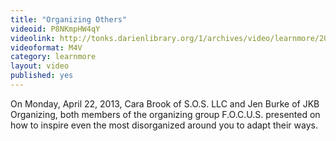 ```yaml
---
title: "Organizing Others"
videoid: P8NKmpHW4qY
videolink: http://tonks.darienlibrary.org/1/archives/video/learnmore/20130422_organizing_others.m4v
videoformat: M4V
category: learnmore
layout: video
published: yes
---
```


On Monday, April 22, 2013, Cara Brook of S.O.S. LLC and Jen Burke of JKB Organizing, both members of the organizing group F.O.C.U.S. presented on how to inspire even the most disorganized around you to adapt their ways.
